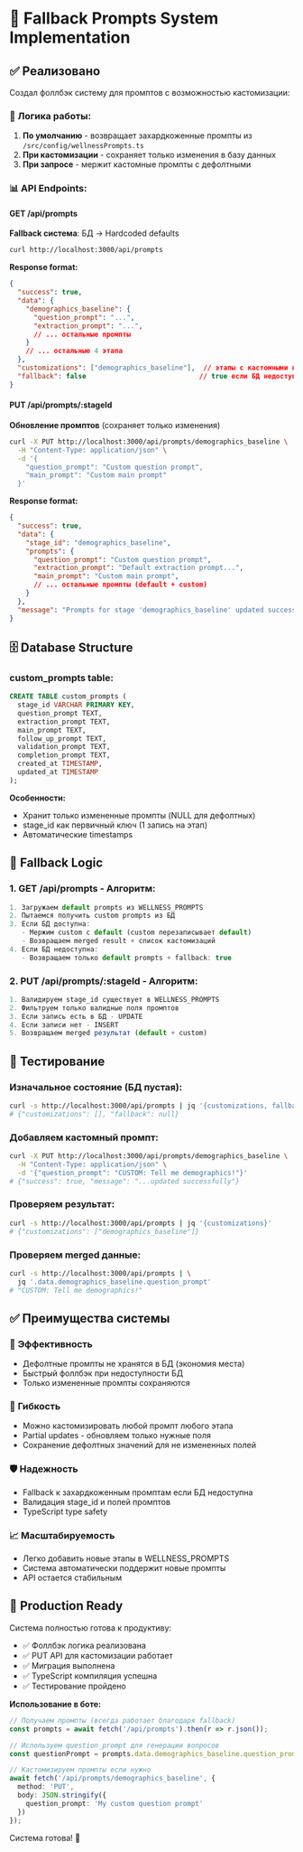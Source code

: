 # 🔄 Fallback Prompts System Implementation

## ✅ Реализовано

Создал фоллбэк систему для промптов с возможностью кастомизации:

### 🎯 **Логика работы:**
1. **По умолчанию** - возвращает захардкоженные промпты из `/src/config/wellnessPrompts.ts`
2. **При кастомизации** - сохраняет только изменения в базу данных
3. **При запросе** - мержит кастомные промпты с дефолтными

### 📊 **API Endpoints:**

#### GET /api/prompts
**Fallback система**: БД → Hardcoded defaults

```bash
curl http://localhost:3000/api/prompts
```

**Response format:**
```json
{
  "success": true,
  "data": {
    "demographics_baseline": {
      "question_prompt": "...",
      "extraction_prompt": "...",
      // ... остальные промпты
    }
    // ... остальные 4 этапа
  },
  "customizations": ["demographics_baseline"],  // этапы с кастомными промптами
  "fallback": false                            // true если БД недоступна
}
```

#### PUT /api/prompts/:stageId  
**Обновление промптов** (сохраняет только изменения)

```bash
curl -X PUT http://localhost:3000/api/prompts/demographics_baseline \
  -H "Content-Type: application/json" \
  -d '{
    "question_prompt": "Custom question prompt",
    "main_prompt": "Custom main prompt"
  }'
```

**Response format:**
```json
{
  "success": true,
  "data": {
    "stage_id": "demographics_baseline",
    "prompts": {
      "question_prompt": "Custom question prompt",
      "extraction_prompt": "Default extraction prompt...",
      "main_prompt": "Custom main prompt",
      // ... остальные промпты (default + custom)
    }
  },
  "message": "Prompts for stage 'demographics_baseline' updated successfully"
}
```

## 🗄️ **Database Structure**

### custom_prompts table:
```sql
CREATE TABLE custom_prompts (
  stage_id VARCHAR PRIMARY KEY,
  question_prompt TEXT,
  extraction_prompt TEXT, 
  main_prompt TEXT,
  follow_up_prompt TEXT,
  validation_prompt TEXT,
  completion_prompt TEXT,
  created_at TIMESTAMP,
  updated_at TIMESTAMP
);
```

**Особенности:**
- Хранит только измененные промпты (NULL для дефолтных)
- stage_id как первичный ключ (1 запись на этап)
- Автоматические timestamps

## 🔧 **Fallback Logic**

### 1. GET /api/prompts - Алгоритм:
```typescript
1. Загружаем default prompts из WELLNESS_PROMPTS
2. Пытаемся получить custom prompts из БД
3. Если БД доступна:
   - Мержим custom с default (custom перезаписывает default)
   - Возвращаем merged result + список кастомизаций
4. Если БД недоступна:
   - Возвращаем только default prompts + fallback: true
```

### 2. PUT /api/prompts/:stageId - Алгоритм:
```typescript
1. Валидируем stage_id существует в WELLNESS_PROMPTS
2. Фильтруем только валидные поля промптов
3. Если запись есть в БД - UPDATE
4. Если записи нет - INSERT
5. Возвращаем merged результат (default + custom)
```

## 🧪 **Тестирование**

### Изначальное состояние (БД пустая):
```bash
curl -s http://localhost:3000/api/prompts | jq '{customizations, fallback}'
# {"customizations": [], "fallback": null}
```

### Добавляем кастомный промпт:
```bash
curl -X PUT http://localhost:3000/api/prompts/demographics_baseline \
  -H "Content-Type: application/json" \
  -d '{"question_prompt": "CUSTOM: Tell me demographics!"}'
# {"success": true, "message": "...updated successfully"}
```

### Проверяем результат:
```bash
curl -s http://localhost:3000/api/prompts | jq '{customizations}'
# {"customizations": ["demographics_baseline"]}
```

### Проверяем merged данные:
```bash
curl -s http://localhost:3000/api/prompts | \
  jq '.data.demographics_baseline.question_prompt'
# "CUSTOM: Tell me demographics!"
```

## ✅ **Преимущества системы**

### 🎯 **Эффективность**
- Дефолтные промпты не хранятся в БД (экономия места)
- Быстрый фоллбэк при недоступности БД
- Только измененные промпты сохраняются

### 🔧 **Гибкость**
- Можно кастомизировать любой промпт любого этапа
- Partial updates - обновляем только нужные поля
- Сохранение дефолтных значений для не измененных полей

### 🛡️ **Надежность**
- Fallback к захардкоженным промптам если БД недоступна
- Валидация stage_id и полей промптов
- TypeScript type safety

### 📈 **Масштабируемость**
- Легко добавить новые этапы в WELLNESS_PROMPTS
- Система автоматически поддержит новые промпты
- API остается стабильным

## 🚀 **Production Ready**

Система полностью готова к продуктиву:
- ✅ Фоллбэк логика реализована
- ✅ PUT API для кастомизации работает
- ✅ Миграция выполнена
- ✅ TypeScript компиляция успешна
- ✅ Тестирование пройдено

**Использование в боте:**
```typescript
// Получаем промпты (всегда работает благодаря fallback)
const prompts = await fetch('/api/prompts').then(r => r.json());

// Используем question_prompt для генерации вопросов
const questionPrompt = prompts.data.demographics_baseline.question_prompt;

// Кастомизируем промпты если нужно
await fetch('/api/prompts/demographics_baseline', {
  method: 'PUT',
  body: JSON.stringify({
    question_prompt: 'My custom question prompt'
  })
});
```

Система готова! 🎉
